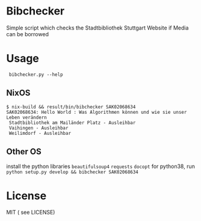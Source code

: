 # Bibchecker
 Simple script which checks the Stadtbibliothek Stuttgart Website if Media can be borrowed

# Usage
` bibchecker.py --help`

## NixOS
 ```
$ nix-build && result/bin/bibchecker SAK02068634
SAK02068634: Hello World : Was Algorithmen können und wie sie unser Leben verändern
  Stadtbibliothek am Mailänder Platz - Ausleihbar
  Vaihingen - Ausleihbar
  Weilimdorf - Ausleihbar
```

## Other OS
install the python libraries `beautifulsoup4` `requests` `docopt` for
python38, run `python setup.py develop && bibchecker SAK02068634`


# License
MIT ( see LICENSE)

